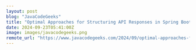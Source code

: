 ```yaml
---
layout: post
blog: "JavaCodeGeeks"
title: "Optimal Approaches for Structuring API Responses in Spring Boot"
date: 2024-09-23T05:41:00Z
image: images/javacodegeeks.png
remote_url: "https://www.javacodegeeks.com/2024/09/optimal-approaches-for-structuring-api-responses-in-spring-boot.html"
---
```

